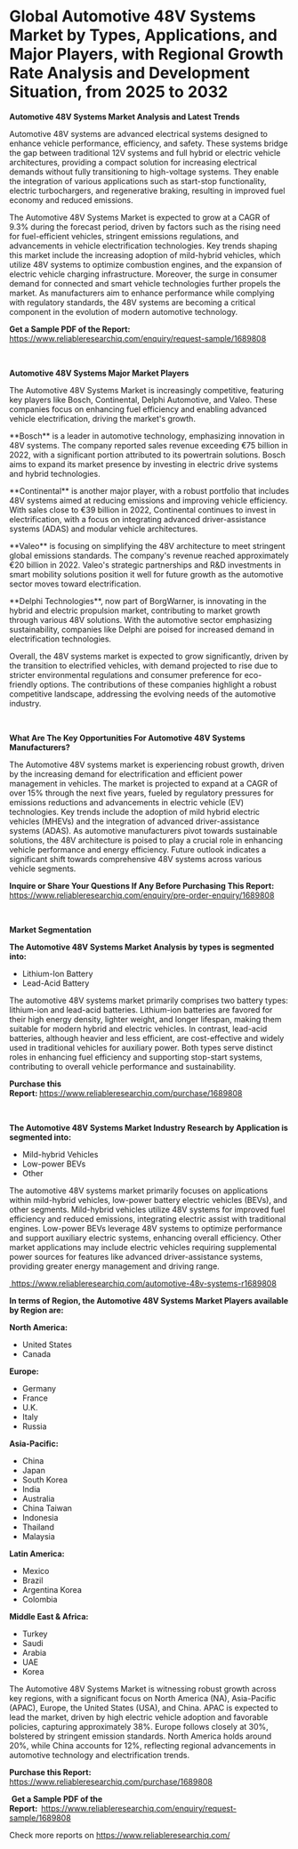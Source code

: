 <p><h1>Global Automotive 48V Systems Market by Types, Applications, and Major Players, with Regional Growth Rate Analysis and Development Situation, from 2025 to 2032</h1></p><p><strong>Automotive 48V Systems Market Analysis and Latest Trends</strong></p>
<p><p>Automotive 48V systems are advanced electrical systems designed to enhance vehicle performance, efficiency, and safety. These systems bridge the gap between traditional 12V systems and full hybrid or electric vehicle architectures, providing a compact solution for increasing electrical demands without fully transitioning to high-voltage systems. They enable the integration of various applications such as start-stop functionality, electric turbochargers, and regenerative braking, resulting in improved fuel economy and reduced emissions. </p><p>The Automotive 48V Systems Market is expected to grow at a CAGR of 9.3% during the forecast period, driven by factors such as the rising need for fuel-efficient vehicles, stringent emissions regulations, and advancements in vehicle electrification technologies. Key trends shaping this market include the increasing adoption of mild-hybrid vehicles, which utilize 48V systems to optimize combustion engines, and the expansion of electric vehicle charging infrastructure. Moreover, the surge in consumer demand for connected and smart vehicle technologies further propels the market. As manufacturers aim to enhance performance while complying with regulatory standards, the 48V systems are becoming a critical component in the evolution of modern automotive technology.</p></p>
<p><strong>Get a Sample PDF of the Report:&nbsp;</strong> <a href="https://www.reliableresearchiq.com/enquiry/request-sample/1689808?utm_campaign=1129&utm_medium=2&utm_source=Github&utm_content=ia&utm_term=07012025&utm_id=automotive-48v-systems">https://www.reliableresearchiq.com/enquiry/request-sample/1689808</a></p>
<p>&nbsp;</p>
<p><strong>Automotive 48V Systems Major Market Players</strong></p>
<p><p>The Automotive 48V Systems Market is increasingly competitive, featuring key players like Bosch, Continental, Delphi Automotive, and Valeo. These companies focus on enhancing fuel efficiency and enabling advanced vehicle electrification, driving the market's growth. </p><p>**Bosch** is a leader in automotive technology, emphasizing innovation in 48V systems. The company reported sales revenue exceeding €75 billion in 2022, with a significant portion attributed to its powertrain solutions. Bosch aims to expand its market presence by investing in electric drive systems and hybrid technologies.</p><p>**Continental** is another major player, with a robust portfolio that includes 48V systems aimed at reducing emissions and improving vehicle efficiency. With sales close to €39 billion in 2022, Continental continues to invest in electrification, with a focus on integrating advanced driver-assistance systems (ADAS) and modular vehicle architectures.</p><p>**Valeo** is focusing on simplifying the 48V architecture to meet stringent global emissions standards. The company's revenue reached approximately €20 billion in 2022. Valeo's strategic partnerships and R&D investments in smart mobility solutions position it well for future growth as the automotive sector moves toward electrification.</p><p>**Delphi Technologies**, now part of BorgWarner, is innovating in the hybrid and electric propulsion market, contributing to market growth through various 48V solutions. With the automotive sector emphasizing sustainability, companies like Delphi are poised for increased demand in electrification technologies.</p><p>Overall, the 48V systems market is expected to grow significantly, driven by the transition to electrified vehicles, with demand projected to rise due to stricter environmental regulations and consumer preference for eco-friendly options. The contributions of these companies highlight a robust competitive landscape, addressing the evolving needs of the automotive industry.</p></p>
<p>&nbsp;</p>
<p><strong>What Are The Key Opportunities For Automotive 48V Systems Manufacturers?</strong></p>
<p><p>The Automotive 48V systems market is experiencing robust growth, driven by the increasing demand for electrification and efficient power management in vehicles. The market is projected to expand at a CAGR of over 15% through the next five years, fueled by regulatory pressures for emissions reductions and advancements in electric vehicle (EV) technologies. Key trends include the adoption of mild hybrid electric vehicles (MHEVs) and the integration of advanced driver-assistance systems (ADAS). As automotive manufacturers pivot towards sustainable solutions, the 48V architecture is poised to play a crucial role in enhancing vehicle performance and energy efficiency. Future outlook indicates a significant shift towards comprehensive 48V systems across various vehicle segments.</p></p>
<p><strong>Inquire or Share Your Questions If Any Before Purchasing This Report:</strong> <a href="https://www.reliableresearchiq.com/enquiry/pre-order-enquiry/1689808?utm_campaign=1129&utm_medium=2&utm_source=Github&utm_content=ia&utm_term=07012025&utm_id=automotive-48v-systems">https://www.reliableresearchiq.com/enquiry/pre-order-enquiry/1689808</a></p>
<p>&nbsp;</p>
<p><strong>Market Segmentation</strong></p>
<p><strong>The Automotive 48V Systems Market Analysis by types is segmented into:</strong></p>
<p><ul><li>Lithium-Ion Battery</li><li>Lead-Acid Battery</li></ul></p>
<p><p>The automotive 48V systems market primarily comprises two battery types: lithium-ion and lead-acid batteries. Lithium-ion batteries are favored for their high energy density, lighter weight, and longer lifespan, making them suitable for modern hybrid and electric vehicles. In contrast, lead-acid batteries, although heavier and less efficient, are cost-effective and widely used in traditional vehicles for auxiliary power. Both types serve distinct roles in enhancing fuel efficiency and supporting stop-start systems, contributing to overall vehicle performance and sustainability.</p></p>
<p><strong>Purchase this Report:&nbsp;</strong><a href="https://www.reliableresearchiq.com/purchase/1689808?utm_campaign=1129&utm_medium=2&utm_source=Github&utm_content=ia&utm_term=07012025&utm_id=automotive-48v-systems">https://www.reliableresearchiq.com/purchase/1689808</a></p>
<p>&nbsp;</p>
<p><strong>The Automotive 48V Systems Market Industry Research by Application is segmented into:</strong></p>
<p><ul><li>Mild-hybrid Vehicles</li><li>Low-power BEVs</li><li>Other</li></ul></p>
<p><p>The automotive 48V systems market primarily focuses on applications within mild-hybrid vehicles, low-power battery electric vehicles (BEVs), and other segments. Mild-hybrid vehicles utilize 48V systems for improved fuel efficiency and reduced emissions, integrating electric assist with traditional engines. Low-power BEVs leverage 48V systems to optimize performance and support auxiliary electric systems, enhancing overall efficiency. Other market applications may include electric vehicles requiring supplemental power sources for features like advanced driver-assistance systems, providing greater energy management and driving range.</p></p>
<p><a href="https://www.reliableresearchiq.com/automotive-48v-systems-r1689808?utm_campaign=1129&utm_medium=2&utm_source=Github&utm_content=ia&utm_term=07012025&utm_id=automotive-48v-systems">&nbsp;https://www.reliableresearchiq.com/automotive-48v-systems-r1689808</a></p>
<p><strong>In terms of Region, the Automotive 48V Systems Market Players available by Region are:</strong></p>
<p>
    <p> <strong> North America: </strong>
        <ul>
            <li>United States</li>
            <li>Canada</li>
        </ul>
        </p> 
    <p> <strong> Europe: </strong>
        <ul>
            <li>Germany</li>
            <li>France</li>
            <li>U.K.</li>
            <li>Italy</li>
            <li>Russia</li>
        </ul>
        </p> 
    <p> <strong> Asia-Pacific: </strong>
        <ul>
            <li>China</li>
            <li>Japan</li>
            <li>South Korea</li>
            <li>India</li>
            <li>Australia</li>
            <li>China Taiwan</li>
            <li>Indonesia</li>
            <li>Thailand</li>
            <li>Malaysia</li>
        </ul>
        </p> 
    <p> <strong> Latin America: </strong>
        <ul>
            <li>Mexico</li>
            <li>Brazil</li>
            <li>Argentina Korea</li>
            <li>Colombia</li>
        </ul>
        </p> 
    <p> <strong> Middle East & Africa: </strong>
        <ul>
            <li>Turkey</li>
            <li>Saudi</li>
            <li>Arabia</li>
            <li>UAE</li>
            <li>Korea</li>
        </ul>
    </p>
    </p>
<p><p>The Automotive 48V Systems Market is witnessing robust growth across key regions, with a significant focus on North America (NA), Asia-Pacific (APAC), Europe, the United States (USA), and China. APAC is expected to lead the market, driven by high electric vehicle adoption and favorable policies, capturing approximately 38%. Europe follows closely at 30%, bolstered by stringent emission standards. North America holds around 20%, while China accounts for 12%, reflecting regional advancements in automotive technology and electrification trends.</p></p>
<p><strong>Purchase this Report: </strong><a href="https://www.reliableresearchiq.com/purchase/1689808?utm_campaign=1129&utm_medium=2&utm_source=Github&utm_content=ia&utm_term=07012025&utm_id=automotive-48v-systems">https://www.reliableresearchiq.com/purchase/1689808</a></p>
<p>&nbsp;<strong>Get a Sample PDF of the Report:&nbsp;&nbsp;</strong><a href="https://www.reliableresearchiq.com/enquiry/request-sample/1689808?utm_campaign=1129&utm_medium=2&utm_source=Github&utm_content=ia&utm_term=07012025&utm_id=automotive-48v-systems">https://www.reliableresearchiq.com/enquiry/request-sample/1689808</a></p>
<p><strong></strong></p>
<p>Check more reports on <a href="https://www.reliableresearchiq.com/?utm_campaign=1129&utm_medium=2&utm_source=Github&utm_content=ia&utm_term=07012025&utm_id=automotive-48v-systems">https://www.reliableresearchiq.com/</a></p>